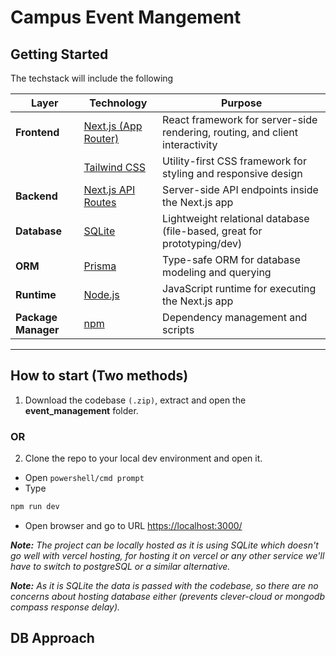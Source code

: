 # Campus Event Mangement 

## Getting Started
The techstack will include the following

| Layer        | Technology                 | Purpose                                                                 |
|--------------|----------------------------|-------------------------------------------------------------------------|
| **Frontend** | [Next.js (App Router)](https://nextjs.org/) | React framework for server-side rendering, routing, and client interactivity |
|              | [Tailwind CSS](https://tailwindcss.com/)    | Utility-first CSS framework for styling and responsive design           |
| **Backend**  | [Next.js API Routes](https://nextjs.org/docs/app/building-your-application/routing/router-handlers) | Server-side API endpoints inside the Next.js app |
| **Database** | [SQLite](https://www.sqlite.org/)           | Lightweight relational database (file-based, great for prototyping/dev) |
| **ORM**      | [Prisma](https://www.prisma.io/)            | Type-safe ORM for database modeling and querying                        |
| **Runtime**  | [Node.js](https://nodejs.org/)              | JavaScript runtime for executing the Next.js app                        |
| **Package Manager** | [npm](https://www.npmjs.com/) | Dependency management and scripts |

---

## How to start (Two methods)
1. Download the codebase ```(.zip)```, extract and open the **event_management** folder.
### OR
2. Clone the repo to your local dev environment and open it.
- Open ```powershell/cmd prompt```
- Type 
```bash
npm run dev
```
- Open browser and go to URL <a href="https://localhost:3000/">https://localhost:3000/</a>

_**Note:** The project can be locally hosted as it is using SQLite which doesn't go well with vercel hosting, for hosting it on vercel or any other service we'll have to switch to postgreSQL or a similar alternative._
<br>

_**Note:** As it is SQLite the data is passed with the codebase, so there are no concerns about hosting database either (prevents clever-cloud or mongodb compass response delay)._

## DB Approach